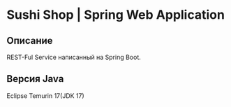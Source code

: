 # Sushi Shop | Spring Web Application

## Описание
REST-Ful Service написанный на Spring Boot.

## Версия Java
Eclipse Temurin 17(JDK 17)